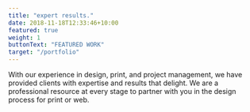 ```yaml
---
title: "expert results."
date: 2018-11-18T12:33:46+10:00
featured: true
weight: 1
buttonText: "FEATURED WORK"
target: "/portfolio"
---
```


With our experience in design, print, and project management, we have provided clients with expertise and results that delight. We are a professional resource at every stage to partner with you in the design process for print or&nbsp;web.

